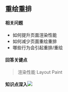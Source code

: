 ## 重绘重排

#### 相关问题

- 如何提升页面渲染性能
- 如何减少页面重绘重排
- 哪些行为会引起重排/重绘



#### 回答关键点

> 渲染性能    Layout    Paint

#### 知识点深入![](C:\Users\william的拯救者\Desktop\study-record\interview\9.broswer\assets\重绘重排.png)

